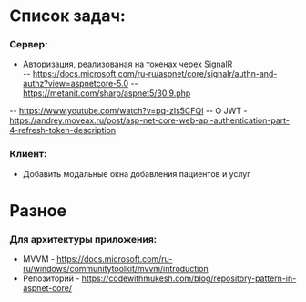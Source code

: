# Список задач:

### Сервер:
- Авторизация, реализованая на токенах черех SignalR  
-- https://docs.microsoft.com/ru-ru/aspnet/core/signalr/authn-and-authz?view=aspnetcore-5.0
-- https://metanit.com/sharp/aspnet5/30.9.php

-- https://www.youtube.com/watch?v=pq-zIs5CFQI
-- О JWT - https://andrey.moveax.ru/post/asp-net-core-web-api-authentication-part-4-refresh-token-description

### Клиент:
- Добавить модальные окна добавления пациентов и услуг



# Разное

### Для архитектуры приложения:
- MVVM - https://docs.microsoft.com/ru-ru/windows/communitytoolkit/mvvm/introduction
- Репозиторий - https://codewithmukesh.com/blog/repository-pattern-in-aspnet-core/